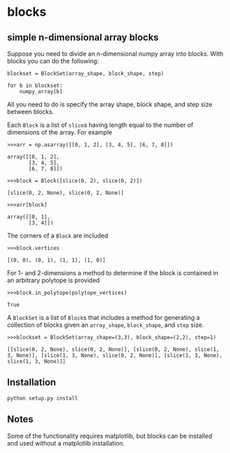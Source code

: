 blocks
======

simple n-dimensional array blocks
---------------------------------

Suppose you need to divide an n-dimensional numpy array into blocks. With blocks you can do the following:

```
blockset = BlockSet(array_shape, block_shape, step)

for b in blockset:
	numpy_array[b]
```

All you need to do is specify the array shape, block shape, and step size between blocks. 

Each `Block` is a list of `slice`s having length equal to the number of dimensions of the array. For example

```
>>>arr = np.asarray([[0, 1, 2], [3, 4, 5], [6, 7, 8]])

array([[0, 1, 2],
       [3, 4, 5],
       [6, 7, 8]])

>>>block = Block([slice(0, 2), slice(0, 2)])

[slice(0, 2, None), slice(0, 2, None)]

>>>arr[block]

array([[0, 1],
       [3, 4]])
```

The corners of a `Block` are included 

```
>>>block.vertices

[(0, 0), (0, 1), (1, 1), (1, 0)]
```

For 1- and 2-dimensions a method to determine if the block is contained in an arbitrary polytope is provided

```
>>>block.in_polytope(polytope_vertices)

True
```

A `BlockSet` is a list of `Block`s that includes a method for generating a collection of blocks given an `array_shape`, `block_shape`, and `step` size.

```
>>>blockset = BlockSet(array_shape=(3,3), block_shape=(2,2), step=1)

[[slice(0, 2, None), slice(0, 2, None)], [slice(0, 2, None), slice(1, 3, None)], [slice(1, 3, None), slice(0, 2, None)], [slice(1, 3, None), slice(1, 3, None)]]
```




Installation
------------

```
python setup.py install
```


Notes
-----

Some of the functionality requires matplotlib, but blocks can be installed and used without a matplotlib installation.